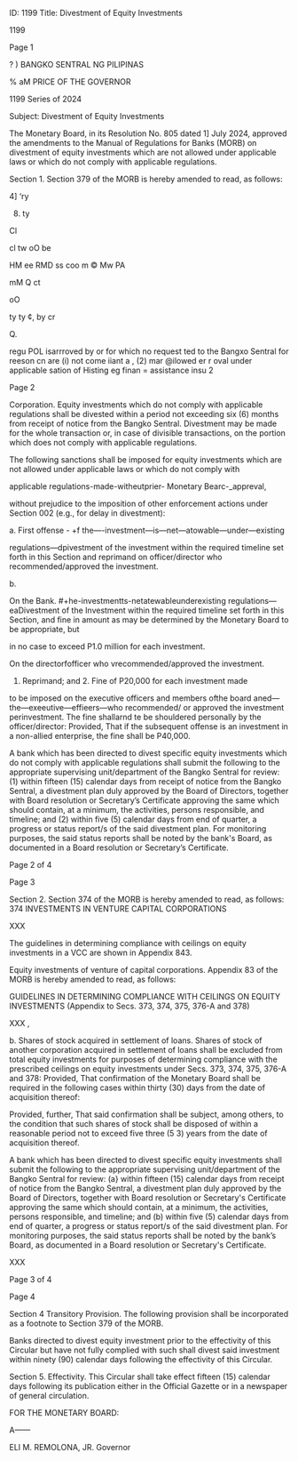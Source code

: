 ID: 1199
Title: Divestment of Equity Investments

1199

Page 1

? ) BANGKO SENTRAL NG PILIPINAS

% aM PRICE OF THE GOVERNOR

1199 Series of 2024

Subject: Divestment of Equity Investments

The Monetary Board, in its Resolution No. 805 dated 1] July 2024, approved the amendments to the Manual of Regulations for Banks (MORB) on divestment of equity investments which are not allowed under applicable laws or which do not comply with applicable regulations.

Section 1. Section 379 of the MORB is hereby amended to read, as follows:

4] ‘ry

8) ty

Cl

cl tw oO be

HM ee RMD ss coo m © Mw PA

mM Q ct

oO

ty ty ¢, by cr

Q.

regu POL isarrroved by or for which no request ted to the Bangxo Sentral for reeson cn are (i) not come iiant a , (2) mar @ilowed er r oval under applicable sation of Histing eg finan = assistance insu 2

Page 2

Corporation. Equity investments which do not comply with applicable regulations shall be divested within a period not exceeding six (6) months from receipt of notice from the Bangko Sentral. Divestment may be made for the whole transaction or, in case of divisible transactions, on the portion which does not comply with applicable regulations.

The following sanctions shall be imposed for equity investments which are not allowed under applicable laws or which do not comply with

applicable regulations-made-witheutprier- Monetary Bearc-_appreval,

without prejudice to the imposition of other enforcement actions under Section 002 (e.g., for delay in divestment):

a. First offense - +f the—-investment—is—net—atowable—under—existing

regulations—dpivestment of the investment within the required timeline set forth in this Section and reprimand on officer/director who recommended/approved the investment.

b.

On the Bank. #+he-investmentts-netatewableunderexisting regulations—eaDivestment of the Investment within the required timeline set forth in this Section, and fine in amount as may be determined by the Monetary Board to be appropriate, but

in no case to exceed P1.0 million for each investment.

On the directorfofficer who vrecommended/approved the investment.

1. Reprimand; and 2. Fine of P20,000 for each investment made

to be imposed on the executive officers and members ofthe board aned—the—exeeutive—effieers—who recommended/ or approved the investment perinvestment. The fine shallarnd te be shouldered personally by the officer/director: Provided, That if the subsequent offense is an investment in a non-allied enterprise, the fine shall be P40,000.

A bank which has been directed to divest specific equity investments which do not comply with applicable regulations shall submit the following to the appropriate supervising unit/department of the Bangko Sentral for review: (1) within fifteen (15) calendar days from receipt of notice from the Bangko Sentral, a divestment plan duly approved by the Board of Directors, together with Board resolution or Secretary’s Certificate approving the same which should contain, at a minimum, the activities, persons responsible, and timeline; and (2) within five (5) calendar days from end of quarter, a progress or status report/s of the said divestment plan. For monitoring purposes, the said status reports shall be noted by the bank's Board, as documented in a Board resolution or Secretary’s Certificate.

Page 2 of 4

Page 3

Section 2. Section 374 of the MORB is hereby amended to read, as follows: 374 INVESTMENTS IN VENTURE CAPITAL CORPORATIONS

XXX

The guidelines in determining compliance with ceilings on equity investments in a VCC are shown in Appendix 843.

Equity investments of venture of capital corporations. Appendix 83 of the MORB is hereby amended to read, as follows:

GUIDELINES IN DETERMINING COMPLIANCE WITH CEILINGS ON EQUITY INVESTMENTS (Appendix to Secs. 373, 374, 375, 376-A and 378)

XXX ,

b. Shares of stock acquired in settlement of loans. Shares of stock of another corporation acquired in settlement of loans shall be excluded from total equity investments for purposes of determining compliance with the prescribed ceilings on equity investments under Secs. 373, 374, 375, 376-A and 378: Provided, That confirmation of the Monetary Board shall be required in the following cases within thirty (30) days from the date of acquisition thereof:

Provided, further, That said confirmation shall be subject, among others, to the condition that such shares of stock shall be disposed of within a reasonable period not to exceed five three (5 3) years from the date of acquisition thereof.

A bank which has been directed to divest specific equity investments shall submit the following to the appropriate supervising unit/department of the Bangko Sentral for review: (a} within fifteen (15) calendar days from receipt of notice from the Bangko Sentral, a divestment plan duly approved by the Board of Directors, together with Board resolution or Secretary's Certificate approving the same which should contain, at a minimum, the activities, persons responsible, and timeline; and (b) within five (5) calendar days from end of quarter, a progress or status report/s of the said divestment plan. For monitoring purposes, the said status reports shall be noted by the bank’s Board, as documented in a Board resolution or Secretary's Certificate.

XXX

Page 3 of 4

Page 4

Section 4 Transitory Provision. The following provision shall be incorporated as a footnote to Section 379 of the MORB.

Banks directed to divest equity investment prior to the effectivity of this Circular but have not fully complied with such shall divest said investment within ninety (90) calendar days following the effectivity of this Circular.

Section 5. Effectivity. This Circular shall take effect fifteen (15) calendar days following its publication either in the Official Gazette or in a newspaper of general circulation.

FOR THE MONETARY BOARD:

A——

ELI M. REMOLONA, JR. Governor